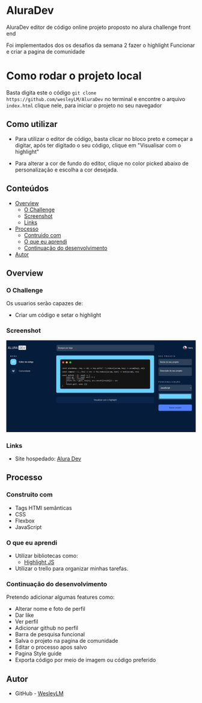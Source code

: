# AluraDev
AluraDev editor de código online projeto proposto no alura challenge front end

Foi implementados dos os desafios da semana 2 fazer o highlight Funcionar e criar a pagina de comunidade 

# Como rodar o projeto local

Basta digita este o código `git clone https://github.com/wesleyLM/AluraDev` no terminal e encontre o arquivo `index.html` clique nele, para iniciar o projeto no seu navegador

## Como utilizar

- Para utilizar o editor de código, basta clicar no bloco preto e começar a digitar, após ter digitado o seu código, clique em "Visualisar com o highlight" 

 - Para alterar a cor de fundo do editor, clique no color picked abaixo de personalização e escolha a cor desejada. 

## Conteúdos

- [Overview](#overview)
  - [O Challenge](#o-challenge)
  - [Screenshot](#screenshot)
  - [Links](#links)
- [Processo](#processo)
  - [Contruido com](#construito-com)
  - [O que eu aprendi](#o-que-eu-aprendi)
  - [Continuação do desenvolvimento](#continuação-do-desenvolvimento)
- [Autor](#autor)


## Overview

### O Challenge

Os usuarios serão capazes de:

- Criar um código e setar o highlight


### Screenshot

![](./img/print-semana-dois.PNG)

### Links

- Site hospedado: [Alura Dev](https://alura-dev-git-main-wesleylm.vercel.app/)

## Processo

### Construito com

- Tags HTMl semânticas
- CSS
- Flexbox
- JavaScript

### O que eu aprendi

- Utilizar bibliotecas como:
  - [Highlight JS](https://highlightjs.org/)
- Utilizar o trello para organizar minhas tarefas.


### Continuação do desenvolvimento

Pretendo adicionar algumas features como:

- Alterar nome e foto de perfil
- Dar like
- Ver perfil
- Adicionar github no perfil
- Barra de pesquisa funcional
- Salva o projeto na pagina de comunidade
- Editar o processo apos salvo
- Pagina Style guide
- Exporta código por meio de imagem ou código preferido

## Autor

- GitHub - [WesleyLM](https://github.com/wesleyLM)

